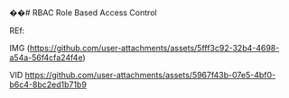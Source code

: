 ��#   R B A C 
 
 Role Based Access Control


REf:

IMG
(https://github.com/user-attachments/assets/5fff3c92-32b4-4698-a54a-56f4cfa24f4e)

VID
https://github.com/user-attachments/assets/5967f43b-07e5-4bf0-b6c4-8bc2ed1b71b9

